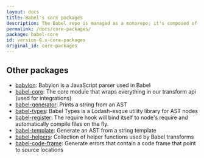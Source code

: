 ```yaml
---
layout: docs
title: Babel's core packages
description: The Babel repo is managed as a monorepo; it's composed of many npm packages
permalink: /docs/core-packages/
package: babel-core
id: version-6.x-core-packages
original_id: core-packages
---
```


## Other packages

* [babylon](babylon.md): Babylon is a JavaScript parser used in Babel
* [babel-core](core.md): The core module that wraps everything in our transform api (used for integrations)
* [babel-generator](generator.md): Prints a string from an AST
* [babel-types](types.md): Babel Types is a Lodash-esque utility library for AST nodes
* [babel-register](register.md): The require hook will bind itself to node's require and automatically compile files on the fly.
* [babel-template](template.md): Generate an AST from a string template
* [babel-helpers](helpers.md): Collection of helper functions used by Babel transforms
* [babel-code-frame](code-frame.md): Generate errors that contain a code frame that point to source locations

